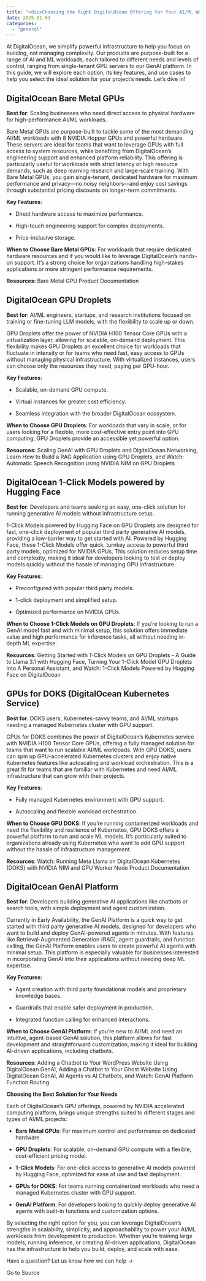 ```yaml
---
title: "<div>Choosing the Right DigitalOcean Offering for Your AI/ML Workload</div>"
date: 2025-01-03
categories: 
  - "general"
---
```


At DigitalOcean, we simplify powerful infrastructure to help you focus on building, not managing complexity. Our products are purpose-built for a range of AI and ML workloads, each tailored to different needs and levels of control, ranging from single-tenant GPU servers to our GenAI platform. In this guide, we will explore each option, its key features, and use cases to help you select the ideal solution for your project’s needs. Let’s dive in!

## DigitalOcean Bare Metal GPUs

**Best for**: Scaling businesses who need direct access to physical hardware for high-performance AI/ML workloads.

Bare Metal GPUs are purpose-built to tackle some of the most demanding AI/ML workloads with 8 NVIDIA Hopper GPUs and powerful hardware. These servers are ideal for teams that want to leverage GPUs with full access to system resources, while benefiting from DigitalOcean’s engineering support and enhanced platform reliability. This offering is particularly useful for workloads with strict latency or high resource demands, such as deep learning research and large-scale training. With Bare Metal GPUs, you gain single-tenant, dedicated hardware for maximum performance and privacy—no noisy neighbors—and enjoy cost savings through substantial pricing discounts on longer-term commitments.

**Key Features**:

- Direct hardware access to maximize performance.
    
- High-touch engineering support for complex deployments.
    
- Price-inclusive storage.
    

**When to Choose Bare Metal GPUs**: For workloads that require dedicated hardware resources and if you would like to leverage DigitalOcean’s hands-on support. It’s a strong choice for organizations handling high-stakes applications or more stringent performance requirements.

**Resources**: Bare Metal GPU Product Documentation

## DigitalOcean GPU Droplets

**Best for**: AI/ML engineers, startups, and research institutions focused on training or fine-tuning LLM models, with the flexibility to scale up or down.

GPU Droplets offer the power of NVIDIA H100 Tensor Core GPUs with a virtualization layer, allowing for scalable, on-demand deployment. This flexibility makes GPU Droplets an excellent choice for workloads that fluctuate in intensity or for teams who need fast, easy access to GPUs without managing physical infrastructure. With virtualized instances, users can choose only the resources they need, paying per GPU-hour.

**Key Features**:

- Scalable, on-demand GPU compute.
    
- Virtual instances for greater cost efficiency.
    
- Seamless integration with the broader DigitalOcean ecosystem.
    

**When to Choose GPU Droplets**: For workloads that vary in scale, or for users looking for a flexible, more cost-effective entry point into GPU computing, GPU Droplets provide an accessible yet powerful option.

**Resources**: Scaling GenAI with GPU Droplets and DigitalOcean Networking, Learn How to Build a RAG Application using GPU Droplets, and Watch: Automatic Speech Recognition using NVIDIA NIM on GPU Droplets

## DigitalOcean 1-Click Models powered by Hugging Face

**Best for**: Developers and teams seeking an easy, one-click solution for running generative AI models without infrastructure setup.

1-Click Models powered by Hugging Face on GPU Droplets are designed for fast, one-click deployment of popular third party generative AI models, providing a low-barrier way to get started with AI. Powered by Hugging Face, these 1-Click Models offer quick, turnkey access to powerful third party models, optimized for NVIDIA GPUs. This solution reduces setup time and complexity, making it ideal for developers looking to test or deploy models quickly without the hassle of managing GPU infrastructure.

**Key Features**:

- Preconfigured with popular third party models.
    
- 1-click deployment and simplified setup.
    
- Optimized performance on NVIDIA GPUs.
    

**When to Choose 1-Click Models on GPU Droplets**: If you’re looking to run a GenAI model fast and with minimal setup, this solution offers immediate value and high performance for inference tasks, all without needing in-depth ML expertise.

**Resources**: Getting Started with 1-Click Models on GPU Droplets - A Guide to Llama 3.1 with Hugging Face, Turning Your 1-Click Model GPU Droplets Into A Personal Assistant, and Watch: 1-Click Models Powered by Hugging Face on DigitalOcean

## GPUs for DOKS (DigitalOcean Kubernetes Service)

**Best for**: DOKS users, Kubernetes-savvy teams, and AI/ML startups needing a managed Kubernetes cluster with GPU support.

GPUs for DOKS combines the power of DigitalOcean’s Kubernetes service with NVIDIA H100 Tensor Core GPUs, offering a fully managed solution for teams that want to run scalable AI/ML workloads. With GPU DOKS, users can spin up GPU-accelerated Kubernetes clusters and enjoy native Kubernetes features like autoscaling and workload orchestration. This is a great fit for teams that are familiar with Kubernetes and need AI/ML infrastructure that can grow with their projects.

**Key Features**:

- Fully managed Kubernetes environment with GPU support.
    
- Autoscaling and flexible workload orchestration.
    

**When to Choose GPU DOKS**: If you’re running containerized workloads and need the flexibility and resilience of Kubernetes, GPU DOKS offers a powerful platform to run and scale ML models. It’s particularly suited to organizations already using Kubernetes who want to add GPU support without the hassle of infrastructure management.

**Resources**: Watch: Running Meta Llama on DigitalOcean Kubernetes (DOKS) with NVIDIA NIM and GPU Worker Node Product Documentation

## DigitalOcean GenAI Platform

**Best for**: Developers building generative AI applications like chatbots or search tools, with simple deployment and agent customization.

Currently in Early Availability, the GenAI Platform is a quick way to get started with third party generative AI models, designed for developers who want to build and deploy GenAI-powered agents in minutes. With features like Retrieval-Augmented Generation (RAG), agent guardrails, and function calling, the GenAI Platform enables users to create powerful AI agents with minimal setup. This platform is especially valuable for businesses interested in incorporating GenAI into their applications without needing deep ML expertise.

**Key Features**:

- Agent creation with third party foundational models and proprietary knowledge bases.
    
- Guardrails that enable safer deployment in production.
    
- Integrated function calling for enhanced interactions.
    

**When to Choose GenAI Platform**: If you’re new to AI/ML and need an intuitive, agent-based GenAI solution, this platform allows for fast development and straightforward customization, making it ideal for building AI-driven applications, including chatbots.

**Resources**: Adding a Chatbot to Your WordPress Website Using DigitalOcean GenAI, Adding a Chatbot to Your Ghost Website Using DigitalOcean GenAI, AI Agents vs AI Chatbots, and Watch: GenAI Platform Function Routing

**Choosing the Best Solution for Your Needs**

Each of DigitalOcean’s GPU offerings, powered by NVIDIA accelerated computing platform, brings unique strengths suited to different stages and types of AI/ML projects:

- **Bare Metal GPUs**: For maximum control and performance on dedicated hardware.
    
- **GPU Droplets**: For scalable, on-demand GPU compute with a flexible, cost-efficient pricing model.
    
- **1-Click Models**: For one-click access to generative AI models powered by Hugging Face, optimized for ease of use and fast deployment.
    
- **GPUs for DOKS**: For teams running containerized workloads who need a managed Kubernetes cluster with GPU support.
    
- **GenAI Platform**: For developers looking to quickly deploy generative AI agents with built-in functions and customization options.
    

By selecting the right option for you, you can leverage DigitalOcean’s strengths in scalability, simplicity, and approachability to power your AI/ML workloads from development to production. Whether you’re training large models, running inference, or creating AI-driven applications, DigitalOcean has the infrastructure to help you build, deploy, and scale with ease.

Have a question? Let us know how we can help ->

Go to Source
